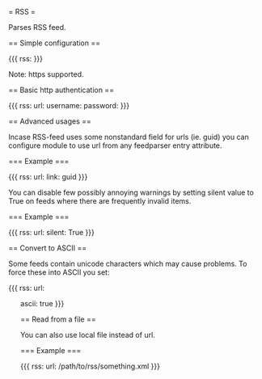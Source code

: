 = RSS =

Parses RSS feed.

== Simple configuration ==

{{{
rss: <url>
}}}

Note: https supported.

== Basic http authentication ==

{{{
rss:
  url: <url>
  username: <name>
  password: <password>
}}}

== Advanced usages ==

Incase RSS-feed uses some nonstandard field for urls (ie. guid) you can
configure module to use url from any feedparser entry attribute.

=== Example ===

{{{
rss:
  url: <url>
  link: guid
}}}

You can disable few possibly annoying warnings by setting silent value to True on feeds where there are
frequently invalid items.

=== Example ===

{{{
rss:
  url: <url>
  silent: True
}}}

== Convert to ASCII ==

Some feeds contain unicode characters which may cause problems. To force these into ASCII you set:

{{{
rss:
  url: <ul>
  ascii: true
}}}

== Read from a file ==

You can also use local file instead of url.

=== Example ===

{{{
rss:
  url: /path/to/rss/something.xml
}}}